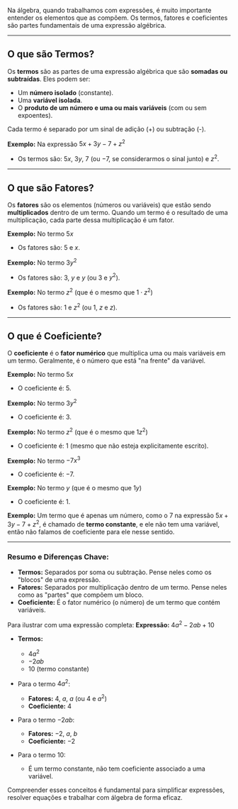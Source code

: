 Na álgebra, quando trabalhamos com expressões, é muito importante entender os elementos que as compõem. Os termos, fatores e coeficientes são partes fundamentais de uma expressão algébrica.

---

## O que são Termos?

Os **termos** são as partes de uma expressão algébrica que são **somadas ou subtraídas**. Eles podem ser:

* Um **número isolado** (constante).
* Uma **variável isolada**.
* O **produto de um número e uma ou mais variáveis** (com ou sem expoentes).

Cada termo é separado por um sinal de adição (+) ou subtração (-).

**Exemplo:** Na expressão $5x + 3y - 7 + z^2$
* Os termos são: $5x$, $3y$, $7$ (ou $-7$, se considerarmos o sinal junto) e $z^2$.

---

## O que são Fatores?

Os **fatores** são os elementos (números ou variáveis) que estão sendo **multiplicados** dentro de um termo. Quando um termo é o resultado de uma multiplicação, cada parte dessa multiplicação é um fator.

**Exemplo:** No termo $5x$
* Os fatores são: $5$ e $x$.

**Exemplo:** No termo $3y^2$
* Os fatores são: $3$, $y$ e $y$ (ou $3$ e $y^2$).

**Exemplo:** No termo $z^2$ (que é o mesmo que $1 \cdot z^2$)
* Os fatores são: $1$ e $z^2$ (ou $1$, $z$ e $z$).

---

## O que é Coeficiente?

O **coeficiente** é o **fator numérico** que multiplica uma ou mais variáveis em um termo. Geralmente, é o número que está "na frente" da variável.

**Exemplo:** No termo $5x$
* O coeficiente é: $5$.

**Exemplo:** No termo $3y^2$
* O coeficiente é: $3$.

**Exemplo:** No termo $z^2$ (que é o mesmo que $1z^2$)
* O coeficiente é: $1$ (mesmo que não esteja explicitamente escrito).

**Exemplo:** No termo $-7x^3$
* O coeficiente é: $-7$.

**Exemplo:** No termo $y$ (que é o mesmo que $1y$)
* O coeficiente é: $1$.

**Exemplo:** Um termo que é apenas um número, como o $7$ na expressão $5x + 3y - 7 + z^2$, é chamado de **termo constante**, e ele não tem uma variável, então não falamos de coeficiente para ele nesse sentido.

---

### Resumo e Diferenças Chave:

* **Termos:** Separados por soma ou subtração. Pense neles como os "blocos" de uma expressão.
* **Fatores:** Separados por multiplicação dentro de um termo. Pense neles como as "partes" que compõem um bloco.
* **Coeficiente:** É o fator numérico (o número) de um termo que contém variáveis.

Para ilustrar com uma expressão completa:
**Expressão:** $4a^2 - 2ab + 10$

* **Termos:**
    * $4a^2$
    * $-2ab$
    * $10$ (termo constante)

* Para o termo $4a^2$:
    * **Fatores:** $4$, $a$, $a$ (ou $4$ e $a^2$)
    * **Coeficiente:** $4$

* Para o termo $-2ab$:
    * **Fatores:** $-2$, $a$, $b$
    * **Coeficiente:** $-2$

* Para o termo $10$:
    * É um termo constante, não tem coeficiente associado a uma variável.

Compreender esses conceitos é fundamental para simplificar expressões, resolver equações e trabalhar com álgebra de forma eficaz.
